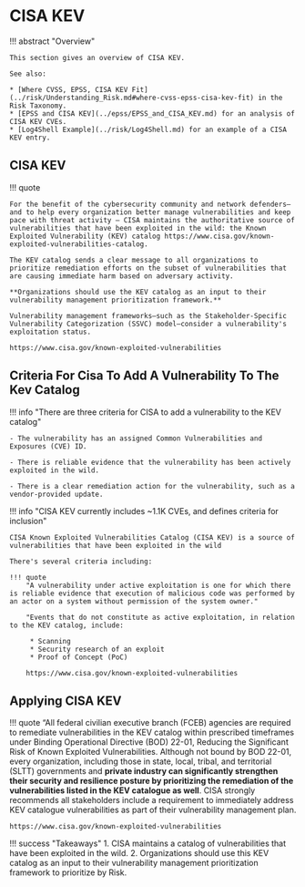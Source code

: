 # CISA KEV

!!! abstract "Overview"

    This section gives an overview of CISA KEV.

    See also:

    * [Where CVSS, EPSS, CISA KEV Fit](../risk/Understanding_Risk.md#where-cvss-epss-cisa-kev-fit) in the Risk Taxonomy.
    * [EPSS and CISA KEV](../epss/EPSS_and_CISA_KEV.md) for an analysis of CISA KEV CVEs.
    * [Log4Shell Example](../risk/Log4Shell.md) for an example of a CISA KEV entry.

## CISA KEV

!!! quote

    For the benefit of the cybersecurity community and network defenders—and to help every organization better manage vulnerabilities and keep pace with threat activity — CISA maintains the authoritative source of vulnerabilities that have been exploited in the wild: the Known Exploited Vulnerability (KEV) catalog https://www.cisa.gov/known-exploited-vulnerabilities-catalog. 

    The KEV catalog sends a clear message to all organizations to prioritize remediation efforts on the subset of vulnerabilities that are causing immediate harm based on adversary activity. 

    **Organizations should use the KEV catalog as an input to their vulnerability management prioritization framework.**

    Vulnerability management frameworks—such as the Stakeholder-Specific Vulnerability Categorization (SSVC) model—consider a vulnerability's exploitation status.

    https://www.cisa.gov/known-exploited-vulnerabilities 

## Criteria For Cisa To Add A Vulnerability To The Kev Catalog
    
!!! info "There are three criteria for CISA to add a vulnerability to the KEV catalog"

    - The vulnerability has an assigned Common Vulnerabilities and Exposures (CVE) ID.

    - There is reliable evidence that the vulnerability has been actively exploited in the wild.

    - There is a clear remediation action for the vulnerability, such as a vendor-provided update.

!!! info "CISA KEV currently includes ~1.1K CVEs, and defines criteria for inclusion"

    CISA Known Exploited Vulnerabilities Catalog (CISA KEV) is a source of vulnerabilities that have been exploited in the wild

    There's several criteria including:

    !!! quote
        "A vulnerability under active exploitation is one for which there is reliable evidence that execution of malicious code was performed by an actor on a system without permission of the system owner." 

        "Events that do not constitute as active exploitation, in relation to the KEV catalog, include:

         * Scanning
         * Security research of an exploit
         * Proof of Concept (PoC)
        
        https://www.cisa.gov/known-exploited-vulnerabilities 

## Applying CISA KEV

!!! quote
    “All federal civilian executive branch (FCEB) agencies are required to remediate vulnerabilities in the KEV catalog within prescribed timeframes under Binding Operational Directive (BOD) 22-01, Reducing the Significant Risk of Known Exploited Vulnerabilities.  Although not bound by BOD 22-01, every organization, including those in state, local, tribal, and territorial (SLTT) governments and **private industry can significantly strengthen their security and resilience posture by prioritizing the remediation of the vulnerabilities listed in the KEV catalogue as well**. CISA strongly recommends all stakeholders include a requirement to immediately address KEV catalogue vulnerabilities as part of their vulnerability management plan.

    https://www.cisa.gov/known-exploited-vulnerabilities 



!!! success "Takeaways"
    1. CISA maintains a catalog of vulnerabilities that have been exploited in the wild.
    2. Organizations should use this KEV catalog as an input to their vulnerability management prioritization framework to prioritize by Risk.
